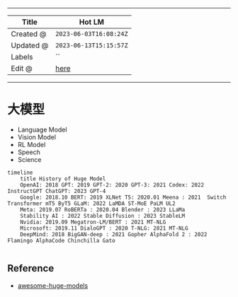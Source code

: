 -----

| Title     | Hot LM                                                |
| --------- | ----------------------------------------------------- |
| Created @ | `2023-06-03T16:08:24Z`                                |
| Updated @ | `2023-06-13T15:15:57Z`                                |
| Labels    | \`\`                                                  |
| Edit @    | [here](https://github.com/junxnone/aiwiki/issues/408) |

-----

# 大模型

  - Language Model
  - Vision Model
  - RL Model
  - Speech
  - Science

<!-- end list -->

``` mermaid
timeline
    title History of Huge Model
    OpenAI: 2018 GPT: 2019 GPT-2: 2020 GPT-3: 2021 Codex: 2022 InstructGPT ChatGPT: 2023 GPT-4
    Google: 2018.10 BERT: 2019 XLNet T5: 2020.01 Meena : 2021  Switch Transformer mT5 ByT5 GLaM: 2022 LaMDA ST-MoE PaLM UL2    
    Meta: 2019.07 RoBERTa : 2020.04 Blender : 2023 LLaMa
    Stability AI : 2022 Stable Diffusion : 2023 StableLM
    Nvidia: 2019.09 Megatron-LM/BERT : 2021 MT-NLG
    Microsoft: 2019.11 DialoGPT : 2020 T-NLG: 2021 MT-NLG
    DeepMind: 2018 BigGAN-deep : 2021 Gopher AlphaFold 2 : 2022 Flamingo AlphaCode Chinchilla Gato


```

## Reference

  - [awesome-huge-models](https://github.com/zhengzangw/awesome-huge-models)
